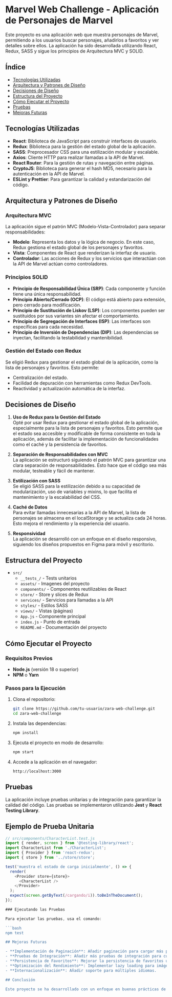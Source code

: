 # Marvel Web Challenge - Aplicación de Personajes de Marvel

Este proyecto es una aplicación web que muestra personajes de Marvel, permitiendo a los usuarios buscar personajes, añadirlos a favoritos y ver detalles sobre ellos. La aplicación ha sido desarrollada utilizando React, Redux, SASS y sigue los principios de Arquitectura MVC y SOLID.

## Índice

- [Tecnologías Utilizadas](#tecnologías-utilizadas)
- [Arquitectura y Patrones de Diseño](#arquitectura-y-patrones-de-diseño)
- [Decisiones de Diseño](#decisiones-de-diseño)
- [Estructura del Proyecto](#estructura-del-proyecto)
- [Cómo Ejecutar el Proyecto](#cómo-ejecutar-el-proyecto)
- [Pruebas](#pruebas)
- [Mejoras Futuras](#mejoras-futuras)

## Tecnologías Utilizadas

- **React**: Biblioteca de JavaScript para construir interfaces de usuario.
- **Redux**: Biblioteca para la gestión del estado global de la aplicación.
- **SASS**: Preprocesador CSS para una estilización modular y escalable.
- **Axios**: Cliente HTTP para realizar llamadas a la API de Marvel.
- **React Router**: Para la gestión de rutas y navegación entre páginas.
- **CryptoJS**: Biblioteca para generar el hash MD5, necesario para la autenticación en la API de Marvel.
- **ESLint y Prettier**: Para garantizar la calidad y estandarización del código.

## Arquitectura y Patrones de Diseño

### Arquitectura MVC

La aplicación sigue el patrón MVC (Modelo-Vista-Controlador) para separar responsabilidades:

- **Modelo**: Representa los datos y la lógica de negocio. En este caso, Redux gestiona el estado global de los personajes y favoritos.
- **Vista**: Componentes de React que renderizan la interfaz de usuario.
- **Controlador**: Las acciones de Redux y los servicios que interactúan con la API de Marvel actúan como controladores.

### Principios SOLID

- **Principio de Responsabilidad Única (SRP)**: Cada componente y función tiene una única responsabilidad.
- **Principio Abierto/Cerrado (OCP)**: El código está abierto para extensión, pero cerrado para modificación.
- **Principio de Sustitución de Liskov (LSP)**: Los componentes pueden ser sustituidos por sus variantes sin afectar el comportamiento.
- **Principio de Segregación de Interfaces (ISP)**: Las interfaces son específicas para cada necesidad.
- **Principio de Inversión de Dependencias (DIP)**: Las dependencias se inyectan, facilitando la testabilidad y mantenibilidad.

### Gestión del Estado con Redux

Se eligió Redux para gestionar el estado global de la aplicación, como la lista de personajes y favoritos. Esto permite:

- Centralización del estado.
- Facilidad de depuración con herramientas como Redux DevTools.
- Reactividad y actualización automática de la interfaz.

## Decisiones de Diseño

1. **Uso de Redux para la Gestión del Estado**  
   Opté por usar Redux para gestionar el estado global de la aplicación, especialmente para la lista de personajes y favoritos. Esto permite que el estado sea accesible y modificable de forma consistente en toda la aplicación, además de facilitar la implementación de funcionalidades como el caché y la persistencia de favoritos.

2. **Separación de Responsabilidades con MVC**  
   La aplicación se estructuró siguiendo el patrón MVC para garantizar una clara separación de responsabilidades. Esto hace que el código sea más modular, testeable y fácil de mantener.

3. **Estilización con SASS**  
   Se eligió SASS para la estilización debido a su capacidad de modularización, uso de variables y mixins, lo que facilita el mantenimiento y la escalabilidad del CSS.

4. **Caché de Datos**  
   Para evitar llamadas innecesarias a la API de Marvel, la lista de personajes se almacena en el localStorage y se actualiza cada 24 horas. Esto mejora el rendimiento y la experiencia del usuario.

5. **Responsividad**  
   La aplicación se desarrolló con un enfoque en el diseño responsivo, siguiendo los diseños propuestos en Figma para móvil y escritorio.

## Estructura del Proyecto

- `src/`
  - `__tests_/` - Tests unitarios
  - `assets/` - Imagenes del proyecto
  - `components/` - Componentes reutilizables de React
  - `store/` - Store y slices de Redux
  - `services/` - Servicios para llamadas a la API
  - `styles/` - Estilos SASS
  - `views/` - Vistas (páginas)
  - `App.js` - Componente principal
  - `index.js` - Punto de entrada
  - `README.md` - Documentación del proyecto

## Cómo Ejecutar el Proyecto

### Requisitos Previos

- **Node.js** (versión 18 o superior)
- **NPM** o **Yarn**

### Pasos para la Ejecución

1. Clona el repositorio:

   ```bash
   git clone https://github.com/tu-usuario/zara-web-challenge.git
   cd zara-web-challenge
   ```

2. Instala las dependencias:

   ```bash
   npm install
   ```

3. Ejecuta el proyecto en modo de desarrollo:

   ```bash
   npm start
   ```

4. Accede a la aplicación en el navegador:

   ```plaintext
   http://localhost:3000
   ```

## Pruebas

La aplicación incluye pruebas unitarias y de integración para garantizar la calidad del código. Las pruebas se implementaron utilizando **Jest** y **React Testing Library**.

## Ejemplo de Prueba Unitaria

````javascript
// src/components/CharacterList.test.js
import { render, screen } from '@testing-library/react';
import CharacterList from './CharacterList';
import { Provider } from 'react-redux';
import { store } from '../store/store';

test('muestra el estado de carga inicialmente', () => {
  render(
    <Provider store={store}>
      <CharacterList />
    </Provider>
  );
  expect(screen.getByText(/cargando/i)).toBeInTheDocument();
});

### Ejecutando las Pruebas

Para ejecutar las pruebas, usa el comando:

```bash
npm test

## Mejoras Futuras

- **Implementación de Paginación**: Añadir paginación para cargar más personajes a medida que el usuario hace scroll.
- **Pruebas de Integración**: Añadir más pruebas de integración para cubrir escenarios complejos.
- **Persistencia de Favoritos**: Mejorar la persistencia de favoritos usando IndexedDB o una solución más robusta.
- **Optimización del Rendimiento**: Implementar lazy loading para imágenes y componentes.
- **Internacionalización**: Añadir soporte para múltiples idiomas.

## Conclusión

Este proyecto se ha desarrollado con un enfoque en buenas prácticas de desarrollo, como la utilización de la arquitectura MVC, los principios SOLID y la gestión del estado con Redux. La aplicación es escalable, modular y fácil de mantener, además de seguir un diseño responsivo y centrado en el usuario.
````
